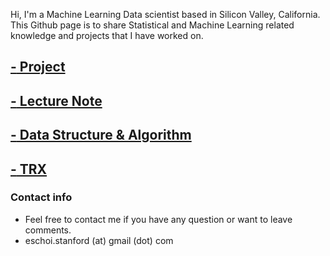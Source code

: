 Hi, I'm a Machine Learning Data scientist based in Silicon Valley, California. 
This Github page is to share Statistical and Machine Learning related knowledge and projects that I have worked on.

## [**-** Project](project/project.md)

## [**-** Lecture Note](lecture_note/lecturenote.md)

## [**-** Data Structure & Algorithm](dsa/dsa.md)


## [**-** TRX](trx/trx.md)

### Contact info
- Feel free to contact me if you have any question or want to leave comments. 
- eschoi.stanford (at) gmail (dot) com
